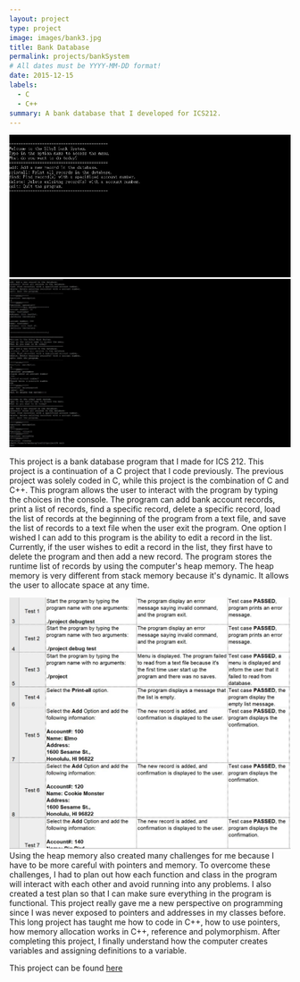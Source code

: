 ```yaml
---
layout: project
type: project
image: images/bank3.jpg
title: Bank Database
permalink: projects/bankSystem
# All dates must be YYYY-MM-DD format!
date: 2015-12-15
labels:
  - C
  - C++
summary: A bank database that I developed for ICS212.
---
```

<div class="ui small rounded images">
  <img class="ui image" src="../images/bank1.jpg">
   <img class="ui image" src="../images/bank2.jpg">
</div>
 
This project is a bank database program that I made for ICS 212. This project is a continuation of a C project that I code previously. The previous project was solely coded in C, while this project is the combination of C and C++. This program allows the user to interact with the program by typing the choices in the console. The program can add bank account records, print a list of records, find a specific record, delete a specific record, load the list of records at the beginning of the program from a text file, and save the list of records to a text file when the user exit the program.  One option I wished I can add to this program is the ability to edit a record in the list. Currently, if the user wishes to edit a record in the list, they first have to delete the program and then add a new record. The program stores the runtime list of records by using the computer's heap memory. The heap memory is very different from stack memory because it's dynamic. It allows the user to allocate space at any time. 

<img class="ui large left floated image" src="../images/bank4.jpg"> Using the heap memory also created many challenges for me because I have to be more careful with pointers and memory. To overcome these challenges, I had to plan out how each function and class in the program will interact with each other and avoid running into any problems. I also created a test plan so that I can make sure everything in the program is functional. This project really gave me a new perspective on programming since I was never exposed to pointers and addresses in my classes before. This long project has taught me how to code in C++, how to use pointers, how memory allocation works in C++, reference and polymorphism. After completing this project, I finally understand how the computer creates variables and assigning definitions to a variable.

This project can be found <a href="https://github.com/wenhaoq20/bank-system">here</a>
